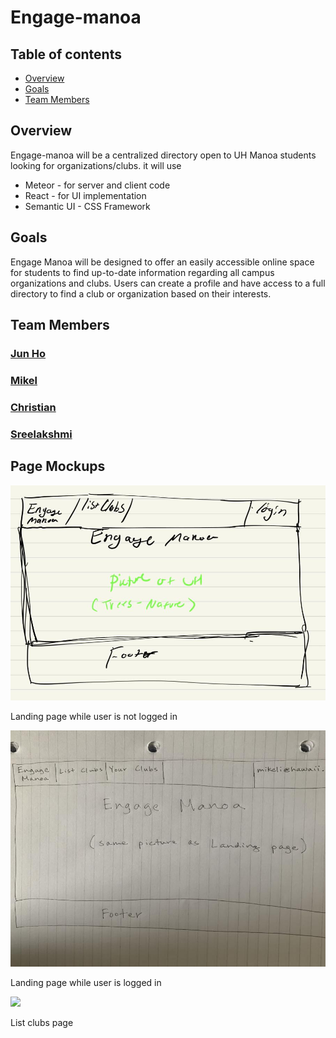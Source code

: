 # Engage-manoa

## Table of contents
- [Overview](#overview)
- [Goals](#goals)
- [Team Members](#team-members)



## Overview

Engage-manoa will be a centralized directory open to UH Manoa students looking for organizations/clubs. it will use

- Meteor - for server and client code
- React - for UI implementation
- Semantic UI - CSS Framework

## Goals
Engage Manoa will be designed to offer an easily accessible online space for students to find up-to-date information regarding all campus organizations and clubs. Users can create a profile and have access to a full directory to find a club or organization based on their interests. 

## Team Members
### [Jun Ho](https://junhocs.github.io)
### [Mikel](https://mikel-ishihara.github.io/)
### [Christian](https://www.notion.so/Christian-Pak-Portfolio-2020-554fded38ce9497198e62aaeca8b3b52)
### [Sreelakshmi](https://smkutty.github.io/)

## Page Mockups

<img src="Photos/landing-page-not-logged-in.jpg"/>

Landing page while user is not logged in

<img src="Photos/landing-page-logged-in.jpg"/>

Landing page while user is logged in

<img src="list-clubs-page.png"/>

List clubs page
